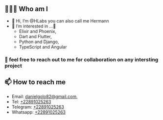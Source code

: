 ## 🧑🏽‍💻 Who am I
- 👋 Hi, I’m @HLabs you can also call me Hermann
- 👀 I’m interested in ...🌱 
  - Elixir and Phoenix, 
  - Dart and Flutter, 
  - Python and Django, 
  - TypeScript and Angular
### 💞️ feel free to reach out to me for collaboration on any intersting project
## 📫 How to reach me
  -  Email: danielgolo82@gmail.com,
  -  Tel: [+22891025263](tel:+22891025263)
  -  Telegram: [+22891025263](https://t.me/Hlabs99)
  -  Whatsapp: [+22891025263](http://wa.me/22891025263)

<!---
H-Labs99/H-Labs99 is a ✨ special ✨ repository because its `README.md` (this file) appears on your GitHub profile.
You can click the Preview link to take a look at your changes.
--->
